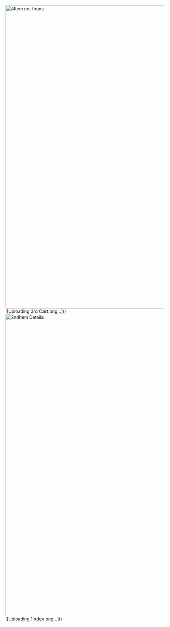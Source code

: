 <img width="959" alt="4Item not found" src="https://github.com/Mangeshp31/MP_Food_Adda_Angular1/assets/121996757/77af5709-cad1-4a6e-ae34-2103970adbc3">
![Uploading 3rd Cart.png…]()
<img width="956" alt="2ndItem Details" src="https://github.com/Mangeshp31/MP_Food_Adda_Angular1/assets/121996757/8388419c-a467-43dd-a1b7-cc761fdee9fd">
![Uploading 1Index.png…]()
